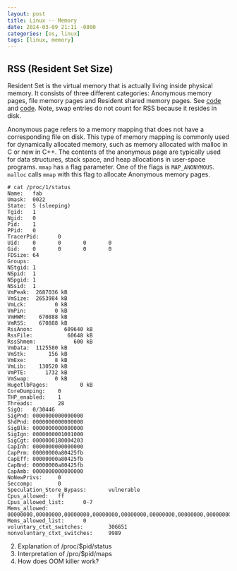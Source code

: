 ```yaml
---
layout: post
title: Linux -- Memory
date: 2024-03-09 21:11 -0800
categories: [os, linux]
tags: [linux, memory]
---
```


## RSS (Resident Set Size)

Resident Set is the virtual memory that is actually living inside physical
memory. It consists of three different categories: Anonymous memory pages, file
memory pages and Resident shared memory pages. See
[code](https://github.com/torvalds/linux/blob/005f6f34bd47eaa61d939a2727fc648e687b84c1/include/linux/mm_types_task.h#L28)
and
[code](https://github.com/torvalds/linux/blob/005f6f34bd47eaa61d939a2727fc648e687b84c1/include/linux/mm.h#L2613).
Note, swap entries do not count for RSS because it resides in disk.

Anonymous page refers to a memory mapping that does not have a corresponding
file on disk. This type of memory mapping is commonly used for dynamically
allocated memory, such as memory allocated with malloc in C or new in C++. The
contents of the anonymous page are typically used for data structures, stack
space, and heap allocations in user-space programs. `mmap` has a flag
parameter. One of the flags is `MAP_ANONYMOUS`. `malloc` calls `mmap` with this
flag to allocate Anonymous memory pages.

```
# cat /proc/1/status
Name:   fab
Umask:  0022
State:  S (sleeping)
Tgid:   1
Ngid:   0
Pid:    1
PPid:   0
TracerPid:      0
Uid:    0       0       0       0
Gid:    0       0       0       0
FDSize: 64
Groups:
NStgid: 1
NSpid:  1
NSpgid: 1
NSsid:  1
VmPeak:  2687036 kB
VmSize:  2653984 kB
VmLck:         0 kB
VmPin:         0 kB
VmHWM:    670888 kB
VmRSS:    670888 kB
RssAnon:          609640 kB
RssFile:           60648 kB
RssShmem:            600 kB
VmData:  1125580 kB
VmStk:       156 kB
VmExe:         8 kB
VmLib:    130520 kB
VmPTE:      1732 kB
VmSwap:        0 kB
HugetlbPages:          0 kB
CoreDumping:    0
THP_enabled:    1
Threads:        28
SigQ:   0/30446
SigPnd: 0000000000000000
ShdPnd: 0000000000000000
SigBlk: 0000000000000000
SigIgn: 0000000001001000
SigCgt: 0000000180004203
CapInh: 0000000000000000
CapPrm: 00000000a80425fb
CapEff: 00000000a80425fb
CapBnd: 00000000a80425fb
CapAmb: 0000000000000000
NoNewPrivs:     0
Seccomp:        0
Speculation_Store_Bypass:       vulnerable
Cpus_allowed:   ff
Cpus_allowed_list:      0-7
Mems_allowed:   00000000,00000000,00000000,00000000,00000000,00000000,00000000,00000000,00000000,00000000,00000000,00000000,00000000,00000000,00000000,00000000,00000000,00000000,00000000,00000000,00000000,00000000,00000000,00000000,00000000,00000000,00000000,00000000,00000000,00000000,00000000,00000001
Mems_allowed_list:      0
voluntary_ctxt_switches:        306651
nonvoluntary_ctxt_switches:     9989
```

2. Explanation of /proc/$pid/status
3. Interpretation of /pro/$pid/maps
4. How does OOM killer work?
